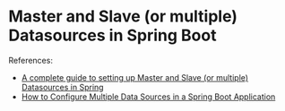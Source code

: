 # Master and Slave (or multiple) Datasources in Spring Boot #

References:
- [A complete guide to setting up Master and Slave (or multiple) Datasources in Spring](https://medium.com/swlh/a-complete-guide-to-setting-up-multiple-datasources-in-spring-8296d4ff0935)
- [How to Configure Multiple Data Sources in a Spring Boot Application](https://springframework.guru/how-to-configure-multiple-data-sources-in-a-spring-boot-application/)
